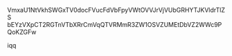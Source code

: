 VmxaU1NtVkhSWGxTV0docFVucFdVbFpyVWtOVVJrVjVUbGRHYTJKVldrTlZS
bEYzVXpCT2RGTnVTbXRrCmVqQTVRMmR3ZW1OSVZUMEtDbVZ2WWc9PQoKZGFw

iqq